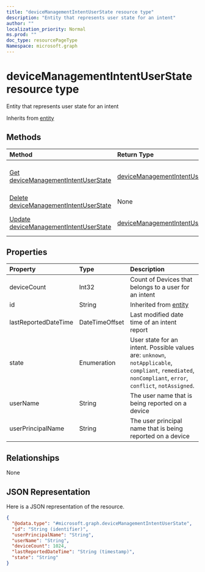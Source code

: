```yaml
---
title: "deviceManagementIntentUserState resource type"
description: "Entity that represents user state for an intent"
author: ""
localization_priority: Normal
ms.prod: ""
doc_type: resourcePageType
Namespace: microsoft.graph
---
```



# deviceManagementIntentUserState resource type

Entity that represents user state for an intent


Inherits from [entity](../resources/entity.md)

## Methods
|Method|Return Type|Description|
|:---|:---|:---|
|[Get deviceManagementIntentUserState](../api/devicemanagementintentuserstate-get.md)|[deviceManagementIntentUserState](../resources/deviceManagementIntentUserState.md)|Read properties and relationships of the [deviceManagementIntentUserState](../resources/devicemanagementintentuserstate.md) object.|
|[Delete deviceManagementIntentUserState](../api/devicemanagementintentuserstate-delete.md)|None|Deletes a [deviceManagementIntentUserState](../resources/devicemanagementintentuserstate.md).|
|[Update deviceManagementIntentUserState](../api/devicemanagementintentuserstate-update.md)|[deviceManagementIntentUserState](../resources/deviceManagementIntentUserState.md)|Update the properties of a [deviceManagementIntentUserState](../resources/devicemanagementintentuserstate.md) object.|

## Properties
|Property|Type|Description|
|:---|:---|:---|
|deviceCount|Int32|Count of Devices that belongs to a user for an intent|
|id|String| Inherited from [entity](../resources/entity.md)|
|lastReportedDateTime|DateTimeOffset|Last modified date time of an intent report|
|state|Enumeration|User state for an intent. Possible values are: `unknown`, `notApplicable`, `compliant`, `remediated`, `nonCompliant`, `error`, `conflict`, `notAssigned`.|
|userName|String|The user name that is being reported on a device|
|userPrincipalName|String|The user principal name that is being reported on a device|

## Relationships
None

## JSON Representation
Here is a JSON representation of the resource.
<!-- {
  "blockType": "resource",
  "keyProperty": "id",
  "@odata.type": "microsoft.graph.deviceManagementIntentUserState",
  "baseType": "microsoft.graph.entity",
  "openType": false
}
-->
``` json
{
  "@odata.type": "#microsoft.graph.deviceManagementIntentUserState",
  "id": "String (identifier)",
  "userPrincipalName": "String",
  "userName": "String",
  "deviceCount": 1024,
  "lastReportedDateTime": "String (timestamp)",
  "state": "String"
}
```

